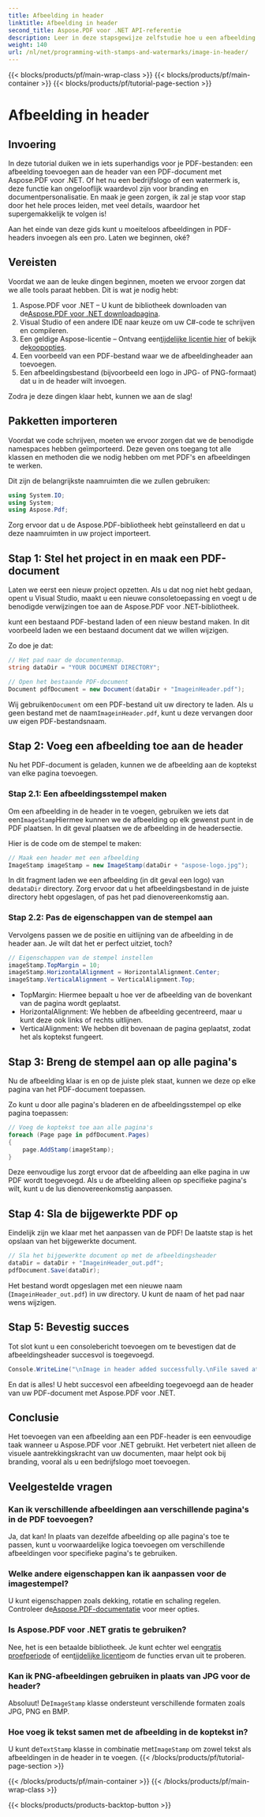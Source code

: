```yaml
---
title: Afbeelding in header
linktitle: Afbeelding in header
second_title: Aspose.PDF voor .NET API-referentie
description: Leer in deze stapsgewijze zelfstudie hoe u een afbeelding toevoegt aan de koptekst van een PDF met Aspose.PDF voor .NET.
weight: 140
url: /nl/net/programming-with-stamps-and-watermarks/image-in-header/
---
```


{{< blocks/products/pf/main-wrap-class >}}
{{< blocks/products/pf/main-container >}}
{{< blocks/products/pf/tutorial-page-section >}}

# Afbeelding in header

## Invoering

In deze tutorial duiken we in iets superhandigs voor je PDF-bestanden: een afbeelding toevoegen aan de header van een PDF-document met Aspose.PDF voor .NET. Of het nu een bedrijfslogo of een watermerk is, deze functie kan ongelooflijk waardevol zijn voor branding en documentpersonalisatie. En maak je geen zorgen, ik zal je stap voor stap door het hele proces leiden, met veel details, waardoor het supergemakkelijk te volgen is!

Aan het einde van deze gids kunt u moeiteloos afbeeldingen in PDF-headers invoegen als een pro. Laten we beginnen, oké?

## Vereisten

Voordat we aan de leuke dingen beginnen, moeten we ervoor zorgen dat we alle tools paraat hebben. Dit is wat je nodig hebt:

1.  Aspose.PDF voor .NET – U kunt de bibliotheek downloaden van de[Aspose.PDF voor .NET downloadpagina](https://releases.aspose.com/pdf/net/).
2. Visual Studio of een andere IDE naar keuze om uw C#-code te schrijven en compileren.
3.  Een geldige Aspose-licentie – Ontvang een[tijdelijke licentie hier](https://purchase.aspose.com/temporary-license/) of bekijk de[koopopties](https://purchase.aspose.com/buy).
4. Een voorbeeld van een PDF-bestand waar we de afbeeldingheader aan toevoegen.
5. Een afbeeldingsbestand (bijvoorbeeld een logo in JPG- of PNG-formaat) dat u in de header wilt invoegen.

Zodra je deze dingen klaar hebt, kunnen we aan de slag!

## Pakketten importeren

Voordat we code schrijven, moeten we ervoor zorgen dat we de benodigde namespaces hebben geïmporteerd. Deze geven ons toegang tot alle klassen en methoden die we nodig hebben om met PDF's en afbeeldingen te werken.

Dit zijn de belangrijkste naamruimten die we zullen gebruiken:

```csharp
using System.IO;
using System;
using Aspose.Pdf;
```

Zorg ervoor dat u de Aspose.PDF-bibliotheek hebt geïnstalleerd en dat u deze naamruimten in uw project importeert.

## Stap 1: Stel het project in en maak een PDF-document

Laten we eerst een nieuw project opzetten. Als u dat nog niet hebt gedaan, opent u Visual Studio, maakt u een nieuwe consoletoepassing en voegt u de benodigde verwijzingen toe aan de Aspose.PDF voor .NET-bibliotheek.

kunt een bestaand PDF-bestand laden of een nieuw bestand maken. In dit voorbeeld laden we een bestaand document dat we willen wijzigen.

Zo doe je dat:

```csharp
// Het pad naar de documentenmap.
string dataDir = "YOUR DOCUMENT DIRECTORY";

// Open het bestaande PDF-document
Document pdfDocument = new Document(dataDir + "ImageinHeader.pdf");
```

 Wij gebruiken`Document` om een PDF-bestand uit uw directory te laden. Als u geen bestand met de naam`ImageinHeader.pdf`, kunt u deze vervangen door uw eigen PDF-bestandsnaam.

## Stap 2: Voeg een afbeelding toe aan de header

Nu het PDF-document is geladen, kunnen we de afbeelding aan de koptekst van elke pagina toevoegen.

### Stap 2.1: Een afbeeldingsstempel maken
 Om een afbeelding in de header in te voegen, gebruiken we iets dat een`ImageStamp`Hiermee kunnen we de afbeelding op elk gewenst punt in de PDF plaatsen. In dit geval plaatsen we de afbeelding in de headersectie.

Hier is de code om de stempel te maken:

```csharp
// Maak een header met een afbeelding
ImageStamp imageStamp = new ImageStamp(dataDir + "aspose-logo.jpg");
```

 In dit fragment laden we een afbeelding (in dit geval een logo) van de`dataDir` directory. Zorg ervoor dat u het afbeeldingsbestand in de juiste directory hebt opgeslagen, of pas het pad dienovereenkomstig aan.

### Stap 2.2: Pas de eigenschappen van de stempel aan
Vervolgens passen we de positie en uitlijning van de afbeelding in de header aan. Je wilt dat het er perfect uitziet, toch?

```csharp
// Eigenschappen van de stempel instellen
imageStamp.TopMargin = 10;
imageStamp.HorizontalAlignment = HorizontalAlignment.Center;
imageStamp.VerticalAlignment = VerticalAlignment.Top;
```

- TopMargin: Hiermee bepaalt u hoe ver de afbeelding van de bovenkant van de pagina wordt geplaatst.
- HorizontalAlignment: We hebben de afbeelding gecentreerd, maar u kunt deze ook links of rechts uitlijnen.
- VerticalAlignment: We hebben dit bovenaan de pagina geplaatst, zodat het als koptekst fungeert.

## Stap 3: Breng de stempel aan op alle pagina's

Nu de afbeelding klaar is en op de juiste plek staat, kunnen we deze op elke pagina van het PDF-document toepassen.

Zo kunt u door alle pagina's bladeren en de afbeeldingsstempel op elke pagina toepassen:

```csharp
// Voeg de koptekst toe aan alle pagina's
foreach (Page page in pdfDocument.Pages)
{
    page.AddStamp(imageStamp);
}
```

Deze eenvoudige lus zorgt ervoor dat de afbeelding aan elke pagina in uw PDF wordt toegevoegd. Als u de afbeelding alleen op specifieke pagina's wilt, kunt u de lus dienovereenkomstig aanpassen.

## Stap 4: Sla de bijgewerkte PDF op

Eindelijk zijn we klaar met het aanpassen van de PDF! De laatste stap is het opslaan van het bijgewerkte document.

```csharp
// Sla het bijgewerkte document op met de afbeeldingsheader
dataDir = dataDir + "ImageinHeader_out.pdf";
pdfDocument.Save(dataDir);
```

Het bestand wordt opgeslagen met een nieuwe naam (`ImageinHeader_out.pdf`) in uw directory. U kunt de naam of het pad naar wens wijzigen.

## Stap 5: Bevestig succes

Tot slot kunt u een consolebericht toevoegen om te bevestigen dat de afbeeldingsheader succesvol is toegevoegd.

```csharp
Console.WriteLine("\nImage in header added successfully.\nFile saved at " + dataDir);
```

En dat is alles! U hebt succesvol een afbeelding toegevoegd aan de header van uw PDF-document met Aspose.PDF voor .NET.

## Conclusie

Het toevoegen van een afbeelding aan een PDF-header is een eenvoudige taak wanneer u Aspose.PDF voor .NET gebruikt. Het verbetert niet alleen de visuele aantrekkingskracht van uw documenten, maar helpt ook bij branding, vooral als u een bedrijfslogo moet toevoegen.

## Veelgestelde vragen

### Kan ik verschillende afbeeldingen aan verschillende pagina's in de PDF toevoegen?
Ja, dat kan! In plaats van dezelfde afbeelding op alle pagina's toe te passen, kunt u voorwaardelijke logica toevoegen om verschillende afbeeldingen voor specifieke pagina's te gebruiken.

### Welke andere eigenschappen kan ik aanpassen voor de imagestempel?
 U kunt eigenschappen zoals dekking, rotatie en schaling regelen. Controleer de[Aspose.PDF-documentatie](https://reference.aspose.com/pdf/net/) voor meer opties.

### Is Aspose.PDF voor .NET gratis te gebruiken?
 Nee, het is een betaalde bibliotheek. Je kunt echter wel een[gratis proefperiode](https://releases.aspose.com/) of een[tijdelijke licentie](https://purchase.aspose.com/temporary-license/)om de functies ervan uit te proberen.

### Kan ik PNG-afbeeldingen gebruiken in plaats van JPG voor de header?
 Absoluut! De`ImageStamp` klasse ondersteunt verschillende formaten zoals JPG, PNG en BMP.

### Hoe voeg ik tekst samen met de afbeelding in de koptekst in?
 U kunt de`TextStamp` klasse in combinatie met`ImageStamp` om zowel tekst als afbeeldingen in de header in te voegen.
{{< /blocks/products/pf/tutorial-page-section >}}

{{< /blocks/products/pf/main-container >}}
{{< /blocks/products/pf/main-wrap-class >}}

{{< blocks/products/products-backtop-button >}}
